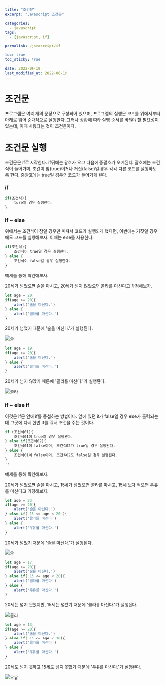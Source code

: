 ```yaml
---
title: "조건문"
excerpt: "Javascript 조건문"

categories:
  - javascript
tags:
  - [javascript, if]

permalink: /javascript/if

toc: true
toc_sticky: true

date: 2022-06-19
last_modified_at: 2022-06-19
---
```


# 조건문 
프로그램은 여러 개의 문장으로 구성되어 있으며, 프로그램의 실행은 코드를 위에서부터 아래로 읽어 순차적으로 실행한다. 그러나 상황에 따라 실행 순서를 바꿔야 할 필요성이 있는데, 이때 사용되는 것이 조건문이다. 

# 조건문 실행
조건문은 if로 시작한다. if뒤에는 괄호가 오고 다음에 중괄호가 오게된다. 괄호에는 조건식이 들어가며, 조건이 참(true)이거나 거짓(false)일 경우 각각 다른 코드를 실행하도록 한다. 중괄호에는 true일 경우의 코드가 들어가게 된다.

### if

```javascript
if(조건식){
    ture일 경우 실행한다.
}
```
### if ~ else

위에서는 조건식이 참일 경우만 따져서 코드가 실행되게 했다면, 이번에는 거짓일 경우에도 코드를 실행해보자.
이때는 else를 사용한다.
```javascript
if(조건식){
    조건식이 true일 경우 실행한다.
} else {
    조건식이 false일 경우 실행한다.
}
```
예제를 통해 확인해보자.

20세가 넘었으면 술을 마시고, 20세가 넘지 않았으면 콜라를 마신다고 가정해보자.
```javascript
let age = 20;
if(age >= 20){
    alert('술을 마신다.')
} else {
    alert('콜라를 마신다.')
}
```

20세가 넘었기 때문에 '술을 마신다.'가 실행된다.

![술](https://user-images.githubusercontent.com/46247666/56226508-564d6700-60ae-11e9-9977-4addd0a4f650.jpg)


```javascript
let age = 19;
if(age >= 20){
    alert('술을 마신다.')
} else {
    alert('콜라를 마신다.')
}
```

20세가 넘지 않았기 때문에 '콜라를 마신다.'가 실행된다.

![콜라](https://user-images.githubusercontent.com/46247666/56226513-58afc100-60ae-11e9-91fb-044a6a384185.jpg)

### if ~ else if

이것은 if문 안에 if를 중첩하는 방법이다. 앞에 있던 if가 false일 경우 else가 출력되는데 그곳에 다시 한번 if를 줘서 조건을 주는 것이다.
```javascript
if (조건식01){
    조건식01이 true일 경우 실행된다.
} else if(조건식02){
    조건식01이 false이며, 조건식02가 true일 경우 실행된다.
} else {
    조건식01이 false이며, 조건식02도 false일 경우 실행된다.
}
::
```

예제를 통해 확인해보자.

20세가 넘었으면 술을 마시고, 15세가 넘었으면 콜라를 마시고, 15세 보다 적으면 우유를 마신다고 가정해보자.

```javascript
let age = 23;
if(age >= 20){
    alert('술을 마신다.')
} else if( 15 <= age < 20 ){
    alert('콜라를 마신다')
} else {
    alert('우유를 마신다.')
}
```
20세가 넘었기 때문에 '술을 마신다.'가 실행된다.

![술](https://user-images.githubusercontent.com/46247666/56226508-564d6700-60ae-11e9-9977-4addd0a4f650.jpg)


```javascript
let age = 17;
if(age >= 20){
    alert('술을 마신다.')
} else if( 15 <= age < 20){
    alert('콜라를 마신다')
} else {
    alert('우유를 마신다.')
}
```
20세는 넘지 못했지만, 15세는 넘었기 때문에 '콜라를 마신다.'가 실행된다.

![콜라](https://user-images.githubusercontent.com/46247666/56226513-58afc100-60ae-11e9-91fb-044a6a384185.jpg)
```javascript
let age = 13;
if(age >= 20){
    alert('술을 마신다.')
} else if( 15 <= age < 20){
    alert('콜라를 마신다')
} else {
    alert('우유를 마신다.')
}
```

20세도 넘지 못하고 15세도 넘지 못했기 때문에 '우유를 마신다.'가 실행된다.

![우유](https://user-images.githubusercontent.com/46247666/56226518-5b121b00-60ae-11e9-8038-8b6cdf1bff29.jpg)
